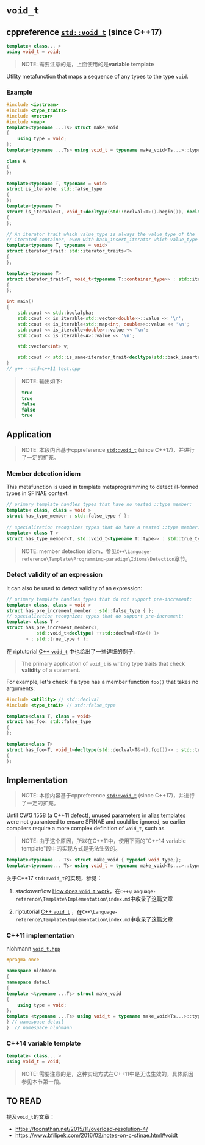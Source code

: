 # `void_t`



## cppreference [`std::void_t`](https://en.cppreference.com/w/cpp/types/void_t) (since C++17)



```c++
template< class... >
using void_t = void;
```

> NOTE:  需要注意的是，上面使用的是**variable template**

Utility metafunction that maps a sequence of any types to the type `void`.



### Example

```C++
#include <iostream>
#include <type_traits>
#include <vector>
#include <map>
template<typename ...Ts> struct make_void
{
	using type = void;
};
template<typename ...Ts> using void_t = typename make_void<Ts...>::type;

class A
{
};

template<typename T, typename = void>
struct is_iterable: std::false_type
{
};
template<typename T>
struct is_iterable<T, void_t<decltype(std::declval<T>().begin()), decltype(std::declval<T>().end())>> : std::true_type
{
};

// An iterator trait which value_type is always the value_type of the
// iterated container, even with back_insert_iterator which value_type is void
template<typename T, typename = void>
struct iterator_trait: std::iterator_traits<T>
{
};

template<typename T>
struct iterator_trait<T, void_t<typename T::container_type>> : std::iterator_traits<typename T::container_type::iterator>
{
};

int main()
{
	std::cout << std::boolalpha;
	std::cout << is_iterable<std::vector<double>>::value << '\n';
	std::cout << is_iterable<std::map<int, double>>::value << '\n';
	std::cout << is_iterable<double>::value << '\n';
	std::cout << is_iterable<A>::value << '\n';

	std::vector<int> v;

	std::cout << std::is_same<iterator_trait<decltype(std::back_inserter(v))>::value_type, iterator_trait<decltype(v.cbegin())>::value_type>::value << '\n';
}
// g++ --std=c++11 test.cpp

```

> NOTE: 输出如下:
>
> ```C++
> true
> true
> false
> false
> true
> 
> ```
>
> 

## Application

> NOTE: 本段内容基于cppreference [`std::void_t`](https://en.cppreference.com/w/cpp/types/void_t) (since C++17)，并进行了一定的扩充。

### Member detection idiom

This metafunction is used in template metaprogramming to detect ill-formed types in SFINAE context:

```C++
// primary template handles types that have no nested ::type member:
template< class, class = void >
struct has_type_member : std::false_type { };
 
// specialization recognizes types that do have a nested ::type member:
template< class T >
struct has_type_member<T, std::void_t<typename T::type>> : std::true_type { };
```

> NOTE: member detection idiom，参见`C++\Language-reference\Template\Programming-paradigm\Idioms\Detection`章节。



### Detect validity of an expression

It can also be used to detect validity of an expression:

```C++
// primary template handles types that do not support pre-increment:
template< class, class = void >
struct has_pre_increment_member : std::false_type { };
// specialization recognizes types that do support pre-increment:
template< class T >
struct has_pre_increment_member<T,
           std::void_t<decltype( ++std::declval<T&>() )>
       > : std::true_type { };
```



在 riptutorial [C++ `void_t`](https://riptutorial.com/cplusplus/example/3778/void-t) 中也给出了一些详细的例子: 

> The primary application of `void_t` is writing type traits that check **validity** of a statement. 

For example, let's check if a type has a member function `foo()` that takes no arguments:

```c++
#include <utility> // std::declval
#include <type_trait> // std::false_type

template<class T, class = void>
struct has_foo: std::false_type
{
};

template<class T>
struct has_foo<T, void_t<decltype(std::declval<T&>().foo())>> : std::true_type
{
};
```



## Implementation

> NOTE: 本段内容基于cppreference [`std::void_t`](https://en.cppreference.com/w/cpp/types/void_t) (since C++17)，并进行了一定的扩充。

Until [CWG 1558](https://wg21.cmeerw.net/cwg/issue1558) (a C++11 defect), unused parameters in [alias templates](https://en.cppreference.com/w/cpp/language/type_alias) were not guaranteed to ensure SFINAE and could be ignored, so earlier compilers require a more complex definition of `void_t`, such as

> NOTE: 由于这个原因，所以在C++11中，使用下面的"C++14 variable template"段中的实现方式是无法生效的。

```C++
template<typename... Ts> struct make_void { typedef void type;};
template<typename... Ts> using void_t = typename make_void<Ts...>::type;
```

关于C++17 `std::void_t`的实现，参见：

1) stackoverflow [How does `void_t` work](https://stackoverflow.com/questions/27687389/how-does-void-t-work)，在`C++\Language-reference\Template\Implementation\index.md`中收录了这篇文章

2) riptutorial [C++ `void_t`](https://riptutorial.com/cplusplus/example/3778/void-t) ，在`C++\Language-reference\Template\Implementation\index.md`中收录了这篇文章



### C++11 implementation

nlohmann [`void_t.hpp`](https://github.com/nlohmann/json/blob/develop/include/nlohmann/detail/meta/void_t.hpp) 

```C++
#pragma once

namespace nlohmann
{
namespace detail
{
template <typename ...Ts> struct make_void
{
    using type = void;
};
template <typename ...Ts> using void_t = typename make_void<Ts...>::type;
} // namespace detail
}  // namespace nlohmann

```





### C++14 variable template

```C++
template< class... >
using void_t = void;
```

> NOTE: 需要注意的是，这种实现方式在C++11中是无法生效的，具体原因参见本节第一段。

## TO READ

提及`void_t`的文章：

- https://foonathan.net/2015/11/overload-resolution-4/
- https://www.bfilipek.com/2016/02/notes-on-c-sfinae.html#voidt

